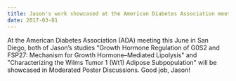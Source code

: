 ```yaml
---
title: Jason's work showcased at the American Diabetes Association meeting
date: 2017-03-01
---
```


At the American Diabetes Association (ADA) meeting this June in San Diego, both of Jason’s studies "Growth Hormone Regulation of G0S2 and FSP27: Mechanism for Growth Hormone–Mediated Lipolysis" and "Characterizing the Wilms Tumor 1 (Wt1) Adipose Subpopulation" will be showcased in Moderated Poster Discussions. Good job, Jason!
